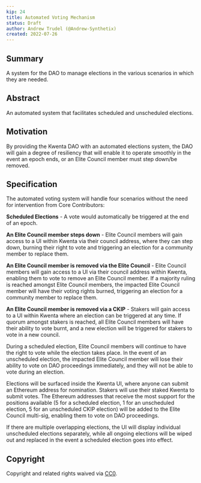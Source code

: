 ```yaml
---
kip: 24
title: Automated Voting Mechanism
status: Draft
author: Andrew Trudel (@Andrew-Synthetix)
created: 2022-07-26
---
```


## Summary

A system for the DAO to manage elections in the various scenarios in which they are needed. 

## Abstract

An automated system that facilitates scheduled and unscheduled elections. 

## Motivation

By providing the Kwenta DAO with an automated elections system, the DAO will gain a degree of resiliency that will enable it to operate smoothly in the event an epoch ends, or an Elite Council member must step down/be removed. 

## Specification

The automated voting system will handle four scenarios without the need for intervention from Core Contributors: 

**Scheduled Elections** - A vote would automatically be triggered at the end of an epoch.

**An Elite Council member steps down** - Elite Council members will gain access to a UI within Kwenta via their council address, where they can step down, burning their right to vote and triggering an election for a community member to replace them. 

**An Elite Council member is removed via the Elite Council** - Elite Council members will gain access to a UI via their council address within Kwenta, enabling them to vote to remove an Elite Council member. If a majority ruling is reached amongst Elite Council members, the impacted Elite Council member will have their voting rights burned, triggering an election for a community member to replace them. 

**An Elite Council member is removed via a CKIP** - Stakers will gain access to a UI within Kwenta where an election can be triggered at any time. If quorum amongst stakers is reached, all Elite Council members will have their ability to vote burnt, and a new election will be triggered for stakers to vote in a new council. 

During a scheduled election, Elite Council members will continue to have the right to vote while the election takes place. In the event of an unscheduled election, the impacted Elite Council member will lose their ability to vote on DAO proceedings immediately, and they will not be able to vote during an election. 

Elections will be surfaced inside the Kwenta UI, where anyone can submit an Ethereum address for nomination. Stakers will use their staked Kwenta to submit votes. The Ethereum addresses that receive the most support for the positions available (5 for a scheduled election, 1 for an unscheduled election, 5 for an unscheduled CKIP election) will be added to the Elite Council multi-sig, enabling them to vote on DAO proceedings. 

If there are multiple overlapping elections, the UI will display individual unscheduled elections separately, while all ongoing elections will be wiped out and replaced in the event a scheduled election goes into effect. 

## Copyright

Copyright and related rights waived via [CC0](https://creativecommons.org/publicdomain/zero/1.0/).

